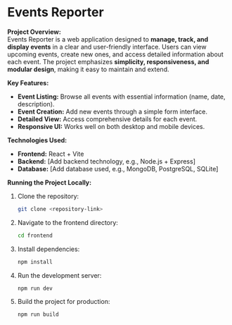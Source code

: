 # Events Reporter

**Project Overview:**  
Events Reporter is a web application designed to **manage, track, and display events** in a clear and user-friendly interface. Users can view upcoming events, create new ones, and access detailed information about each event. The project emphasizes **simplicity, responsiveness, and modular design**, making it easy to maintain and extend.

**Key Features:**
- **Event Listing:** Browse all events with essential information (name, date, description).  
- **Event Creation:** Add new events through a simple form interface.  
- **Detailed View:** Access comprehensive details for each event.  
- **Responsive UI:** Works well on both desktop and mobile devices.  

**Technologies Used:**
- **Frontend:** React + Vite  
- **Backend:** [Add backend technology, e.g., Node.js + Express]  
- **Database:** [Add database used, e.g., MongoDB, PostgreSQL, SQLite]  

**Running the Project Locally:**
1. Clone the repository:
   ```bash
   git clone <repository-link>
   
2. Navigate to the frontend directory:
     ```bash
   cd frontend

3. Install dependencies:
     ```bash
   npm install

4. Run the development server:
     ```bash
   npm run dev

5. Build the project for production:
     ```bash
   npm run build
